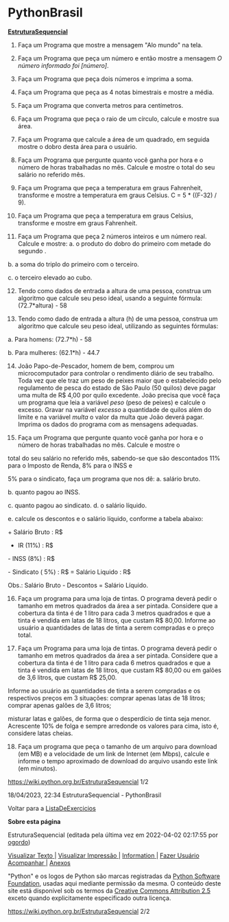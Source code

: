 # PythonBrasil

[**EstruturaSequencial**](https://wiki.python.org.br/EstruturaSequencial?action=fullsearch&context=180&value=linkto%3A%22EstruturaSequencial%22)


1. Faça um Programa que mostre a mensagem "Alo mundo" na tela.

2. Faça um Programa que peça um número e então mostre a mensagem *O número informado foi [número]*.

3. Faça um Programa que peça dois números e imprima a soma.

4. Faça um Programa que peça as 4 notas bimestrais e mostre a média.

5. Faça um Programa que converta metros para centímetros.

6. Faça um Programa que peça o raio de um círculo, calcule e mostre sua área.

7. Faça um Programa que calcule a área de um quadrado, em seguida mostre o dobro desta área para o usuário.

8. Faça um Programa que pergunte quanto você ganha por hora e o número de horas trabalhadas no mês. Calcule e mostre o
 total do seu salário no referido mês.

9. Faça um Programa que peça a temperatura em graus Fahrenheit, transforme e mostre a temperatura em graus Celsius.
 C = 5 \* ((F-32) / 9).

10. Faça um Programa que peça a temperatura em graus Celsius, transforme e mostre em graus Fahrenheit.
 11. Faça um Programa que peça 2 números inteiros e um número real. Calcule e mostre:
 a. o produto do dobro do primeiro com metade do segundo .

b. a soma do triplo do primeiro com o terceiro.

c. o terceiro elevado ao cubo.

12. Tendo como dados de entrada a altura de uma pessoa, construa um algoritmo que calcule seu peso ideal, usando a
 seguinte fórmula: (72.7\*altura) - 58

13. Tendo como dado de entrada a altura (h) de uma pessoa, construa um algoritmo que calcule seu peso ideal, utilizando as
 seguintes fórmulas:

a. Para homens: (72.7\*h) - 58

b. Para mulheres: (62.1\*h) - 44.7

14. João Papo-de-Pescador, homem de bem, comprou um microcomputador para controlar o rendimento diário de seu
 trabalho. Toda vez que ele traz um peso de peixes maior que o estabelecido pelo regulamento de pesca do estado de
 São Paulo (50 quilos) deve pagar uma multa de R$ 4,00 por quilo excedente. João precisa que você faça um programa
 que leia a variável *peso* (peso de peixes) e calcule o excesso. Gravar na variável *excesso* a quantidade de quilos além do
 limite e na variável *multa* o valor da multa que João deverá pagar. Imprima os dados do programa com as mensagens
 adequadas.

15. Faça um Programa que pergunte quanto você ganha por hora e o número de horas trabalhadas no mês. Calcule e mostre o

total do seu salário no referido mês, sabendo-se que são descontados 11% para o Imposto de Renda, 8% para o INSS e

5% para o sindicato, faça um programa que nos dê:
 a. salário bruto.

b. quanto pagou ao INSS.

c. quanto pagou ao sindicato. d. o salário líquido.

e. calcule os descontos e o salário líquido, conforme a tabela abaixo:

\+ Salário Bruto : R$
- IR (11%) : R$

\- INSS (8%) : R$

\- Sindicato ( 5%) : R$
= Salário Liquido : R$

Obs.: Salário Bruto - Descontos = Salário Líquido.

16. Faça um programa para uma loja de tintas. O programa deverá pedir o tamanho em metros quadrados da área a ser
 pintada. Considere que a cobertura da tinta é de 1 litro para cada 3 metros quadrados e que a tinta é vendida em latas de
 18 litros, que custam R$ 80,00. Informe ao usuário a quantidades de latas de tinta a serem compradas e o preço total.

17. Faça um Programa para uma loja de tintas. O programa deverá pedir o tamanho em metros quadrados da área a ser
 pintada. Considere que a cobertura da tinta é de 1 litro para cada 6 metros quadrados e que a tinta é vendida em latas de
 18 litros, que custam R$ 80,00 ou em galões de 3,6 litros, que custam R$ 25,00.

Informe ao usuário as quantidades de tinta a serem compradas e os respectivos preços em 3 situações:
comprar apenas latas de 18 litros; comprar apenas galões de 3,6 litros;

misturar latas e galões, de forma que o desperdício de tinta seja menor. Acrescente 10% de folga e sempre
arredonde os valores para cima, isto é, considere latas cheias.

18. Faça um programa que peça o tamanho de um arquivo para download (em MB) e a velocidade de um link de Internet (em
 Mbps), calcule e informe o tempo aproximado de download do arquivo usando este link (em minutos).

https://wiki.python.org.br/EstruturaSequencial 1/2



<a name="br2"></a>18/04/2023, 22:34 EstruturaSequencial - PythonBrasil

Voltar para a [ListaDeExercicios](https://wiki.python.org.br/ListaDeExercicios)

**Sobre esta página**

EstruturaSequencial (editada pela última vez em 2022-04-02 02:17:55 por [ogordo](https://wiki.python.org.br/ogordo))

[Visualizar](https://wiki.python.org.br/EstruturaSequencial?action=raw)[ ](https://wiki.python.org.br/EstruturaSequencial?action=raw)[Texto](https://wiki.python.org.br/EstruturaSequencial?action=raw)[ ](https://wiki.python.org.br/EstruturaSequencial?action=raw)| [Visualizar](https://wiki.python.org.br/EstruturaSequencial?action=print)[ ](https://wiki.python.org.br/EstruturaSequencial?action=print)[Impressão](https://wiki.python.org.br/EstruturaSequencial?action=print)[ ](https://wiki.python.org.br/EstruturaSequencial?action=print)| [Information](https://wiki.python.org.br/EstruturaSequencial?action=info)[ ](https://wiki.python.org.br/EstruturaSequencial?action=info)| [Fazer](https://wiki.python.org.br/EstruturaSequencial?action=SubscribeUser)[ ](https://wiki.python.org.br/EstruturaSequencial?action=SubscribeUser)[Usuário](https://wiki.python.org.br/EstruturaSequencial?action=SubscribeUser)[ ](https://wiki.python.org.br/EstruturaSequencial?action=SubscribeUser)[Acompanhar](https://wiki.python.org.br/EstruturaSequencial?action=SubscribeUser)[ ](https://wiki.python.org.br/EstruturaSequencial?action=SubscribeUser)| [Anexos](https://wiki.python.org.br/EstruturaSequencial?action=AttachFile)

"Python" e os logos de Python são marcas registradas da [Python](http://www.python.org/psf)[ ](http://www.python.org/psf)[Software](http://www.python.org/psf)[ ](http://www.python.org/psf)[Foundation](http://www.python.org/psf), usadas aqui mediante permissão da mesma. O conteúdo
deste site está disponível sob os termos da [Creative](http://creativecommons.org/licenses/by/2.5/br/)[ ](http://creativecommons.org/licenses/by/2.5/br/)[Commons](http://creativecommons.org/licenses/by/2.5/br/)[ ](http://creativecommons.org/licenses/by/2.5/br/)[Attribution](http://creativecommons.org/licenses/by/2.5/br/)[ ](http://creativecommons.org/licenses/by/2.5/br/)[2.5](http://creativecommons.org/licenses/by/2.5/br/)[ ](http://creativecommons.org/licenses/by/2.5/br/)exceto quando explicitamente especificado outra licença.

https://wiki.python.org.br/EstruturaSequencial 2/2

